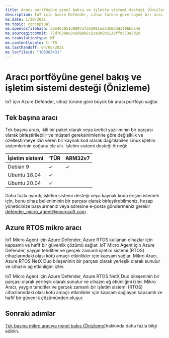 ```yaml
---
title: Aracı portföyüne genel bakış ve işletim sistemi desteği (Önizleme)
description: IoT için Azure Defender, cihaz türüne göre büyük bir aracı portföyü sağlar.
ms.date: 1/20/2021
ms.topic: conceptual
ms.openlocfilehash: d2e463051d0897afe52981ea2d50ddd1f06bb54d
ms.sourcegitcommit: 77d7639e83c6d8eb6c2ce805b6130ff9c73e5d29
ms.translationtype: MT
ms.contentlocale: tr-TR
ms.lasthandoff: 04/05/2021
ms.locfileid: "106383431"
---
```

# <a name="agent-portfolio-overview-and-os-support-preview"></a>Aracı portföyüne genel bakış ve işletim sistemi desteği (Önizleme)

IoT için Azure Defender, cihaz türüne göre büyük bir aracı portföyü sağlar. 

## <a name="standalone-agent"></a>Tek başına aracı

Tek başına aracı, ikili bir paket olarak veya üretici yazılımının bir parçası olarak birleştirilebilir ve müşteri gereksinimlerine göre değişiklik ve özelleştirmeye izin veren bir kaynak kod olarak dağıtılabilen Linux işletim sistemlerinin çoğunu ele alır. İşletim sistemi desteği örneği: 

| İşletim sistemi | 'TÜR | ARM32v7 |
|--|--|--|
| Debian 9 | ✓ | ✓ |
| Ubuntu 18.04 | ✓ |  |
| Ubuntu 20.04 | ✓ |  |

Daha fazla ayrıntı, işletim sistemi desteği veya kaynak koda erişim istemek için, bunu cihaz belleniminin bir parçası olarak birleştirebilmeniz, hesap yöneticinize başvurmanız veya adresine e-posta göndermeniz gerekir <defender_micro_agent@microsoft.com> . 

## <a name="azure-rtos-micro-agent"></a>Azure RTOS mikro aracı

IoT Micro Agent için Azure Defender, Azure RTOS kullanan cihazlar için kapsamlı ve hafif bir güvenlik çözümü sağlar. IoT Micro Agent için Azure Defender, yaygın tehditler ve gerçek zamanlı işletim sistemi (RTOS) cihazlarındaki olası kötü amaçlı etkinlikler için kapsam sağlar. Mikro Aracı, Azure RTOS NetX Duo bileşeninin bir parçası olarak yerleşik olarak sunulur ve cihazın ağ etkinliğini izler. 

IoT Micro Agent için Azure Defender, Azure RTOS NetX Duo bileşeninin bir parçası olarak yerleşik olarak sunulur ve cihazın ağ etkinliğini izler. Mikro Aracı, yaygın tehditler ve gerçek zamanlı bir işletim sistemi (RTOS) cihazlarındaki olası kötü amaçlı etkinlikler için kapsam sağlayan kapsamlı ve hafif bir güvenlik çözümünden oluşur.

## <a name="next-steps"></a>Sonraki adımlar

[Tek başına mikro aracıya genel bakış (Önizleme)](concept-standalone-micro-agent-overview.md)hakkında daha fazla bilgi edinin.